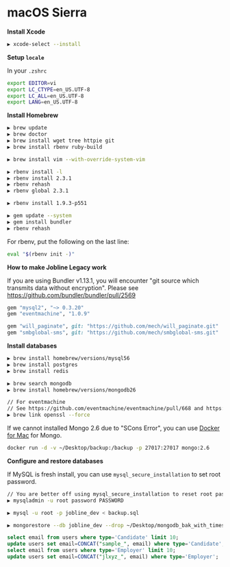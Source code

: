 # macOS Sierra

**Install Xcode**

```bash
▶ xcode-select --install
```

**Setup `locale`**

In your `.zshrc`

```bash
export EDITOR=vi
export LC_CTYPE=en_US.UTF-8
export LC_ALL=en_US.UTF-8
export LANG=en_US.UTF-8
```

**Install Homebrew**

```bash
▶ brew update
▶ brew doctor
▶ brew install wget tree httpie git
▶ brew install rbenv ruby-build

▶ brew install vim --with-override-system-vim

▶ rbenv install -l
▶ rbenv install 2.3.1
▶ rbenv rehash
▶ rbenv global 2.3.1

▶ rbenv install 1.9.3-p551

▶ gem update --system
▶ gem install bundler
▶ rbenv rehash
```

For rbenv, put the following on the last line:

```bash
eval "$(rbenv init -)"
```

**How to make Jobline Legacy work**

If you are using Bundler v1.13.1, you will encounter "git source which transmits data without encryption". Please see https://github.com/bundler/bundler/pull/2569

```ruby
gem "mysql2", "~> 0.3.20"
gem "eventmachine", "1.0.9"

gem "will_paginate", git: "https://github.com/mech/will_paginate.git"
gem "smbglobal-sms", git: "https://github.com/mech/smbglobal-sms.git"
```

**Install databases**

```bash
▶ brew install homebrew/versions/mysql56
▶ brew install postgres
▶ brew install redis

▶ brew search mongodb
▶ brew install homebrew/versions/mongodb26

// For eventmachine
// See https://github.com/eventmachine/eventmachine/pull/668 and https://github.com/eventmachine/eventmachine/issues/643
▶ brew link openssl --force
```

If we cannot installed Mongo 2.6 due to "SCons Error", you can use [Docker for Mac](https://www.docker.com/products/docker#/mac) for Mongo.

```bash
docker run -d -v ~/Desktop/backup:/backup -p 27017:27017 mongo:2.6
```

**Configure and restore databases**

If MySQL is fresh install, you can use `mysql_secure_installation` to set root password.

```bash
// You are better off using mysql_secure_installation to reset root password
▶ mysqladmin -u root password PASSWORD

▶ mysql -u root -p jobline_dev < backup.sql

▶ mongorestore --db jobline_dev --drop ~/Desktop/mongodb_bak_with_timestamp/jobline_pro
```

```sql
select email from users where type='Candidate' limit 10;
update users set email=CONCAT("sample_", email) where type='Candidate';
select email from users where type='Employer' limit 10;
update users set email=CONCAT("jlxyz_", email) where type='Employer';
```